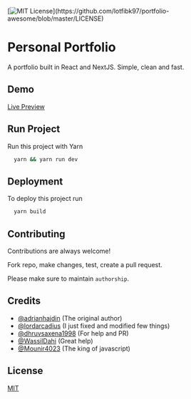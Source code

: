 
[![MIT License](https://img.shields.io/apm/l/atomic-design-ui.svg?)](https://github.com/lotfibk97/portfolio-awesome/blob/master/LICENSE)

  
# Personal Portfolio

A portfolio built in React and NextJS. Simple, clean and fast.

  
## Demo

[Live Preview](https://lotfibokhari.vercel.app/)

## Run Project 

Run this project with Yarn

```bash 
  yarn && yarn run dev
```
    
## Deployment

To deploy this project run

```bash
  yarn build
```

  
## Contributing

Contributions are always welcome!

Fork repo, make changes, test, create a pull request.

Please make sure to maintain `authorship`.

  
## Credits

- [@adrianhajdin](https://github.com/adrianhajdin) (The original author)
- [@lordarcadius](https://github.com/lordarcadius) (I just fixed and modified few things)
- [@dhruvsaxena1998](https://github.com/dhruvsaxena1998) (For help and PR)
- [@WassilDahi](https://github.com/WassilDahi) (Great help)
- [@Mounir4023](https://github.com/mounir4023) (The king of javascript)
  
## License

[MIT](https://github.com/lordarcadius/portfolio/blob/master/LICENSE)

  
